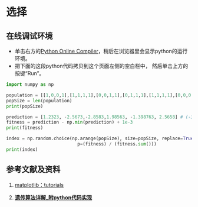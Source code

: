 ﻿# 选择

## 在线调试环境

- 单击右方的[Python Online Compiler](https://trinket.io/python3/a5bd54189b)，稍后在浏览器里会显示python的运行环境。
- 把下面的这段python代码拷贝到这个页面左侧的空白栏中， 然后单击上方的按键“Run”。

```python
import numpy as np

population = [[1,0,0,1],[1,1,1,1],[0,0,1,1],[0,1,1,1],[1,1,1,1],[0,0,0,0]]
popSize = len(population)
print(popSize)

prediction = [1.2323, -2.5673,-2.8583,1.98563, -1.398763, 2.5658] # (-3,3)
fitness = prediction - np.min(prediction) + 1e-3
print(fitness)

index = np.random.choice(np.arange(popSize), size=popSize, replace=True,
                           p=(fitness) / (fitness.sum()))
print(index)
```

## 参考文献及资料

1. [matplotlib：tutorials](https://matplotlib.org/tutorials/index.html)

2. [**遗传算法详解_附python代码实现**](https://blog.csdn.net/ha_ha_ha233/article/details/91364937)

